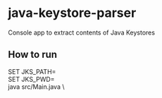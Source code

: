 # java-keystore-parser
Console app to extract contents of Java Keystores

## How to run
SET JKS_PATH=<Path to JKS-file> \
SET JKS_PWD=<Password to this JKS> \
java src/Main.java \
